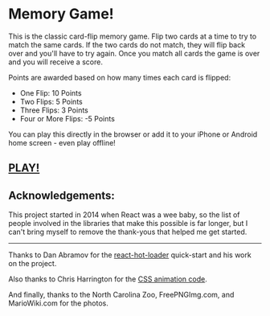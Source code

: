 Memory Game!
============

This is the classic card-flip memory game.  Flip two cards at a time to try to
match the same cards.  If the two cards do not match, they will flip back over
and you'll have to try again.  Once you match all cards the game is over and
you will receive a score.  

Points are awarded based on how many times each card is flipped:

* One Flip: 10 Points
* Two Flips: 5 Points
* Three Flips: 3 Points
* Four or More Flips: -5 Points

You can play this directly in the browser or add it to your 
iPhone or Android home screen - even play offline!

[PLAY!](https://card-flip.netlify.com)
-------

Acknowledgements:
-----------------

This project started in 2014 when React was a wee baby, so 
the list of people involved in the libraries that make this possible 
is far longer, but I can't bring myself to remove the thank-yous 
that helped me get started.

---

Thanks to Dan Abramov for the [react-hot-loader](https://github.com/gaearon/react-hot-loader)
quick-start and his work on the project.

Also thanks to Chris Harrington for the [CSS animation code](https://www.codementor.io/reactjs/tutorial/building-a-flipper-using-react-js-and-less-css).

And finally, thanks to the North Carolina Zoo, FreePNGImg.com, and MarioWiki.com for the photos.
